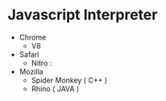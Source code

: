 # Javascript Interpreter

* Chrome 
  * V8 
* Safari
  * Nitro :
* Mozilla 
  * Spider Monkey \( C++ \)
  * Rhino \( JAVA \)

